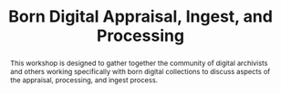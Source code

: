 ---
abstract: "This workshop is designed to gather together the community of digital archivists
  and others working specifically with born digital collections to discuss aspects
  of the appraisal, processing, and ingest process. \n"
creators:
- Mennerich, Donald
- Rosin, Leigh
- Moran, Jessica
- Langley, Somaya
- O'Meara, Erin
- Elford, Douglas
- Jolly, Emma
- Lee, Christopher
date: null
document_url: https://services.phaidra.univie.ac.at/api/object/o:378136/download
grand_parent: iPRES
institutions: []
keywords:
- born digital
- digital archivists
- appraisal
- ingest workflows
landing_page_url: https://phaidra.univie.ac.at/o:378136
language: eng
layout: publication
license: CC BY-NC-SA 3.0 AT
notes_url: null
parent: iPRES 2014
presentation_url: null
publication_type: workshops and tutorials
size: 147346
source_name: iPRES
title: Born Digital Appraisal, Ingest, and Processing
year: 2014
---